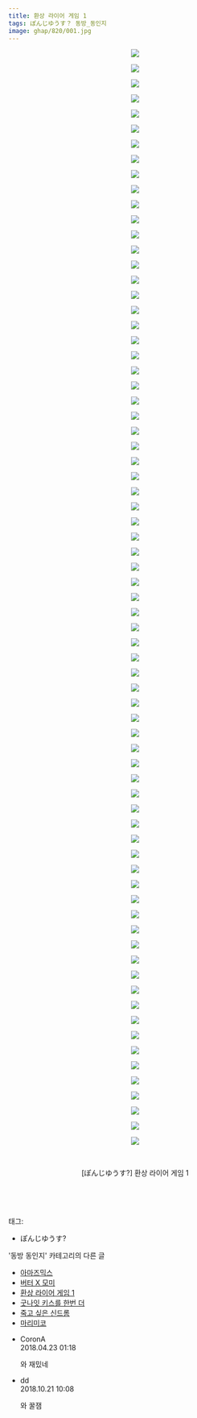 ```yaml
---
title: 환상 라이어 게임 1
tags: ぽんじゆうす？ 동방_동인지
image: ghap/820/001.jpg
---
```

<div class="article">
<p style="text-align: center; clear: none; float: none;"><img src="{{ site.nasurl }}/ghap/820/001.jpg"/></p>
<p style="text-align: center; clear: none; float: none;"><img src="{{ site.nasurl }}/ghap/820/002.jpg"/></p>
<p style="text-align: center; clear: none; float: none;"><img src="{{ site.nasurl }}/ghap/820/003.jpg"/></p>
<p style="text-align: center; clear: none; float: none;"><img src="{{ site.nasurl }}/ghap/820/004.jpg"/></p>
<p style="text-align: center; clear: none; float: none;"><img src="{{ site.nasurl }}/ghap/820/005.jpg"/></p>
<p style="text-align: center; clear: none; float: none;"><img src="{{ site.nasurl }}/ghap/820/006.jpg"/></p>
<p style="text-align: center; clear: none; float: none;"><img src="{{ site.nasurl }}/ghap/820/007.jpg"/></p>
<p style="text-align: center; clear: none; float: none;"><img src="{{ site.nasurl }}/ghap/820/008.jpg"/></p>
<p style="text-align: center; clear: none; float: none;"><img src="{{ site.nasurl }}/ghap/820/009.jpg"/></p>
<p style="text-align: center; clear: none; float: none;"><img src="{{ site.nasurl }}/ghap/820/010.jpg"/></p>
<p style="text-align: center; clear: none; float: none;"><img src="{{ site.nasurl }}/ghap/820/011.jpg"/></p>
<p style="text-align: center; clear: none; float: none;"><img src="{{ site.nasurl }}/ghap/820/012.jpg"/></p>
<p style="text-align: center; clear: none; float: none;"><img src="{{ site.nasurl }}/ghap/820/013.jpg"/></p>
<p style="text-align: center; clear: none; float: none;"><img src="{{ site.nasurl }}/ghap/820/014.jpg"/></p>
<p style="text-align: center; clear: none; float: none;"><img src="{{ site.nasurl }}/ghap/820/015.jpg"/></p>
<p style="text-align: center; clear: none; float: none;"><img src="{{ site.nasurl }}/ghap/820/016.jpg"/></p>
<p style="text-align: center; clear: none; float: none;"><img src="{{ site.nasurl }}/ghap/820/017.jpg"/></p>
<p style="text-align: center; clear: none; float: none;"><img src="{{ site.nasurl }}/ghap/820/018.jpg"/></p>
<p style="text-align: center; clear: none; float: none;"><img src="{{ site.nasurl }}/ghap/820/019.jpg"/></p>
<p style="text-align: center; clear: none; float: none;"><img src="{{ site.nasurl }}/ghap/820/020.jpg"/></p>
<p style="text-align: center; clear: none; float: none;"><img src="{{ site.nasurl }}/ghap/820/021.jpg"/></p>
<p style="text-align: center; clear: none; float: none;"><img src="{{ site.nasurl }}/ghap/820/022.jpg"/></p>
<p style="text-align: center; clear: none; float: none;"><img src="{{ site.nasurl }}/ghap/820/023.jpg"/></p>
<p style="text-align: center; clear: none; float: none;"><img src="{{ site.nasurl }}/ghap/820/024.jpg"/></p>
<p style="text-align: center; clear: none; float: none;"><img src="{{ site.nasurl }}/ghap/820/025.jpg"/></p>
<p style="text-align: center; clear: none; float: none;"><img src="{{ site.nasurl }}/ghap/820/026.jpg"/></p>
<p style="text-align: center; clear: none; float: none;"><img src="{{ site.nasurl }}/ghap/820/027.jpg"/></p>
<p style="text-align: center; clear: none; float: none;"><img src="{{ site.nasurl }}/ghap/820/028.jpg"/></p>
<p style="text-align: center; clear: none; float: none;"><img src="{{ site.nasurl }}/ghap/820/029.jpg"/></p>
<p style="text-align: center; clear: none; float: none;"><img src="{{ site.nasurl }}/ghap/820/030.jpg"/></p>
<p style="text-align: center; clear: none; float: none;"><img src="{{ site.nasurl }}/ghap/820/031.jpg"/></p>
<p style="text-align: center; clear: none; float: none;"><img src="{{ site.nasurl }}/ghap/820/032.jpg"/></p>
<p style="text-align: center; clear: none; float: none;"><img src="{{ site.nasurl }}/ghap/820/033.jpg"/></p>
<p style="text-align: center; clear: none; float: none;"><img src="{{ site.nasurl }}/ghap/820/034.jpg"/></p>
<p style="text-align: center; clear: none; float: none;"><img src="{{ site.nasurl }}/ghap/820/035.jpg"/></p>
<p style="text-align: center; clear: none; float: none;"><img src="{{ site.nasurl }}/ghap/820/036.jpg"/></p>
<p style="text-align: center; clear: none; float: none;"><img src="{{ site.nasurl }}/ghap/820/037.jpg"/></p>
<p style="text-align: center; clear: none; float: none;"><img src="{{ site.nasurl }}/ghap/820/038.jpg"/></p>
<p style="text-align: center; clear: none; float: none;"><img src="{{ site.nasurl }}/ghap/820/039.jpg"/></p>
<p style="text-align: center; clear: none; float: none;"><img src="{{ site.nasurl }}/ghap/820/040.jpg"/></p>
<p style="text-align: center; clear: none; float: none;"><img src="{{ site.nasurl }}/ghap/820/041.jpg"/></p>
<p style="text-align: center; clear: none; float: none;"><img src="{{ site.nasurl }}/ghap/820/042.jpg"/></p>
<p style="text-align: center; clear: none; float: none;"><img src="{{ site.nasurl }}/ghap/820/043.jpg"/></p>
<p style="text-align: center; clear: none; float: none;"><img src="{{ site.nasurl }}/ghap/820/044.jpg"/></p>
<p style="text-align: center; clear: none; float: none;"><img src="{{ site.nasurl }}/ghap/820/045.jpg"/></p>
<p style="text-align: center; clear: none; float: none;"><img src="{{ site.nasurl }}/ghap/820/046.jpg"/></p>
<p style="text-align: center; clear: none; float: none;"><img src="{{ site.nasurl }}/ghap/820/047.jpg"/></p>
<p style="text-align: center; clear: none; float: none;"><img src="{{ site.nasurl }}/ghap/820/048.jpg"/></p>
<p style="text-align: center; clear: none; float: none;"><img src="{{ site.nasurl }}/ghap/820/049.jpg"/></p>
<p style="text-align: center; clear: none; float: none;"><img src="{{ site.nasurl }}/ghap/820/050.jpg"/></p>
<p style="text-align: center; clear: none; float: none;"><img src="{{ site.nasurl }}/ghap/820/051.jpg"/></p>
<p style="text-align: center; clear: none; float: none;"><img src="{{ site.nasurl }}/ghap/820/052.jpg"/></p>
<p style="text-align: center; clear: none; float: none;"><img src="{{ site.nasurl }}/ghap/820/053.jpg"/></p>
<p style="text-align: center; clear: none; float: none;"><img src="{{ site.nasurl }}/ghap/820/054.jpg"/></p>
<p style="text-align: center; clear: none; float: none;"><img src="{{ site.nasurl }}/ghap/820/055.jpg"/></p>
<p style="text-align: center; clear: none; float: none;"><img src="{{ site.nasurl }}/ghap/820/056.jpg"/></p>
<p style="text-align: center; clear: none; float: none;"><img src="{{ site.nasurl }}/ghap/820/057.jpg"/></p>
<p style="text-align: center; clear: none; float: none;"><img src="{{ site.nasurl }}/ghap/820/058.jpg"/></p>
<p style="text-align: center; clear: none; float: none;"><img src="{{ site.nasurl }}/ghap/820/059.jpg"/></p>
<p style="text-align: center; clear: none; float: none;"><img src="{{ site.nasurl }}/ghap/820/060.jpg"/></p>
<p style="text-align: center; clear: none; float: none;"><img src="{{ site.nasurl }}/ghap/820/061.jpg"/></p>
<p style="text-align: center; clear: none; float: none;"><img src="{{ site.nasurl }}/ghap/820/062.jpg"/></p>
<p style="text-align: center; clear: none; float: none;"><img src="{{ site.nasurl }}/ghap/820/063.jpg"/></p>
<p style="text-align: center; clear: none; float: none;"><img src="{{ site.nasurl }}/ghap/820/064.jpg"/></p>
<p style="text-align: center; clear: none; float: none;"><img src="{{ site.nasurl }}/ghap/820/065.jpg"/></p>
<p style="text-align: center; clear: none; float: none;"><img src="{{ site.nasurl }}/ghap/820/066.jpg"/></p>
<p style="text-align: center; clear: none; float: none;"><img src="{{ site.nasurl }}/ghap/820/067.jpg"/></p>
<p style="text-align: center; clear: none; float: none;"><img src="{{ site.nasurl }}/ghap/820/068.jpg"/></p>
<p style="text-align: center; clear: none; float: none;"><img src="{{ site.nasurl }}/ghap/820/069.jpg"/></p>
<p style="text-align: center; clear: none; float: none;"><img src="{{ site.nasurl }}/ghap/820/070.jpg"/></p>
<p style="text-align: center; clear: none; float: none;"><img src="{{ site.nasurl }}/ghap/820/071.jpg"/></p>
<p style="text-align: center; clear: none; float: none;"><img src="{{ site.nasurl }}/ghap/820/072.jpg"/></p>
<p style="text-align: center; clear: none; float: none;"><img src="{{ site.nasurl }}/ghap/820/073.jpg"/></p>
<p style="text-align: center; clear: none; float: none;"><br/></p>
<p style="text-align: center; clear: none; float: none;">[ぽんじゆうす?] 환상 라이어 게임 1</p>
<p style="text-align: center; clear: none; float: none;"><br/></p>
<p><br/></p>
</div><div class="tagTrail">
<p>태그: </p>
<ul>
<li>ぽんじゆうす?</li>
</ul>
</div><div class="another">
<p>'동방 동인지' 카테고리의 다른 글</p>
<ul>
<li><a href="/2016-07-11-ghap_822">아마즈믹스</a></li>
<li><a href="/2016-07-10-ghap_821">버터 X 모미</a></li>
<li><a href="/2016-07-10-ghap_820">환상 라이어 게임 1</a></li>
<li><a href="/2016-07-10-ghap_819">굿나잇 키스를 한번 더</a></li>
<li><a href="/2016-07-10-ghap_818">죽고 싶은 신드롬</a></li>
<li><a href="/2016-07-10-ghap_817">마리미코</a></li>
</ul>
</div><div class="cb_module cb_fluid">
<div class="cb_wrt cb_profile">
<div class="comment">
<ul>
<li class="cb_thumb_off" id="comment15243321">
<div class="cb_comment_area">
<div class="cb_info_area">
<div class="cb_section">
<span class="cb_nick_name">CoronA</span>
</div>
<div class="cb_section">
<span class="cb_date">2018.04.23 01:18 </span>
</div>
</div>
<div class="cb_dsc_comment">
<p class="cb_dsc">
											와 재밌네
										</p>
</div>
</div></li>
<li class="cb_thumb_off" id="comment15359067">
<div class="cb_comment_area">
<div class="cb_info_area">
<div class="cb_section">
<span class="cb_nick_name">dd</span>
</div>
<div class="cb_section">
<span class="cb_date">2018.10.21 10:08 </span>
</div>
</div>
<div class="cb_dsc_comment">
<p class="cb_dsc">
											와 꿀잼
										</p>
</div>
</div></li>
</ul>
</div>
</div><!-- commentList close -->
</div>